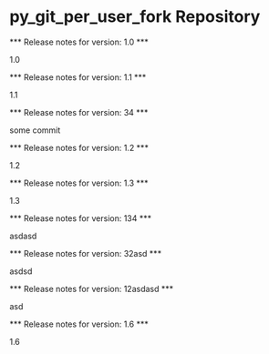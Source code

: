 # py_git_per_user_fork Repository

*** Release notes for version: 1.0 ***

1.0

*** Release notes for version: 1.1 ***

1.1

*** Release notes for version: 34 ***

some commit

*** Release notes for version: 1.2 ***

1.2

*** Release notes for version: 1.3 ***

1.3

*** Release notes for version: 134 ***

asdasd

*** Release notes for version: 32asd ***

asdsd

*** Release notes for version: 12asdasd ***

asd

*** Release notes for version: 1.6 ***

1.6